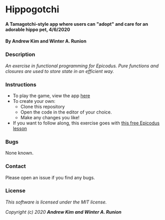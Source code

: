 # Hippogotchi

#### A Tamagotchi-style app where users can "adopt" and care for an adorable hippo pet, 4/6/2020

#### By **Andrew Kim and Winter A. Runion**

### Description
_An exercise in functional programming for Epicodus. Pure functions and closures are used to store state in an efficient way._ 

### Instructions

* To play the game, view the app [here](https://wrunion.github.io/hippogotchi/)
* To create your own:
  * Clone this repository
  * Open the code in the editor of your choice.
  * Make any changes you like!
* If you want to follow along, this exercise goes with [this free Epicodus lesson](https://www.learnhowtoprogram.com/react-part-time-react-track/functional-programming-with-javascript-continued/building-a-functional-application-part-1-ac22a409-1e2b-41ba-bbc8-d3ba6b2a5a4e)

<!-- ### Specs
| Spec | Input | Output |
| :-------------     | :------------- | :------------- |
| **Spec Description**  | User Input: | Output: |
| **Spec Description**  | User Input: | Output: |
| **Spec Description**  | User Input: | Output: |
| **Spec Description**  | User Input: | Output: |
| **Spec Description**  | User Input: | Output: |
| **Spec Description**  | User Input: | Output: | -->

### Bugs

None known.

### Contact
Please open an issue if you find any bugs.

### License
_This software is licensed under the MIT license._

_Copyright (c) 2020 **Andrew Kim and Winter A. Runion**_